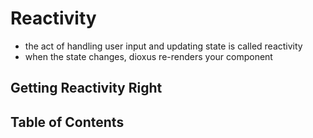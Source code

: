 # Reactivity

- the act of handling user input and updating state is called reactivity
- when the state changes, dioxus re-renders your component


## Getting Reactivity Right


## Table of Contents
